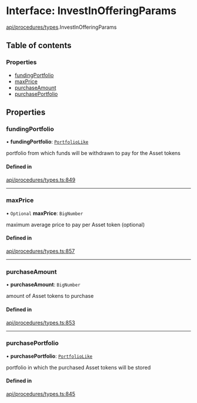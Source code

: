 # Interface: InvestInOfferingParams

[api/procedures/types](../wiki/api.procedures.types).InvestInOfferingParams

## Table of contents

### Properties

- [fundingPortfolio](../wiki/api.procedures.types.InvestInOfferingParams#fundingportfolio)
- [maxPrice](../wiki/api.procedures.types.InvestInOfferingParams#maxprice)
- [purchaseAmount](../wiki/api.procedures.types.InvestInOfferingParams#purchaseamount)
- [purchasePortfolio](../wiki/api.procedures.types.InvestInOfferingParams#purchaseportfolio)

## Properties

### fundingPortfolio

• **fundingPortfolio**: [`PortfolioLike`](../wiki/types#portfoliolike)

portfolio from which funds will be withdrawn to pay for the Asset tokens

#### Defined in

[api/procedures/types.ts:849](https://github.com/PolymeshAssociation/polymesh-sdk/blob/16e8c2ca/src/api/procedures/types.ts#L849)

___

### maxPrice

• `Optional` **maxPrice**: `BigNumber`

maximum average price to pay per Asset token (optional)

#### Defined in

[api/procedures/types.ts:857](https://github.com/PolymeshAssociation/polymesh-sdk/blob/16e8c2ca/src/api/procedures/types.ts#L857)

___

### purchaseAmount

• **purchaseAmount**: `BigNumber`

amount of Asset tokens to purchase

#### Defined in

[api/procedures/types.ts:853](https://github.com/PolymeshAssociation/polymesh-sdk/blob/16e8c2ca/src/api/procedures/types.ts#L853)

___

### purchasePortfolio

• **purchasePortfolio**: [`PortfolioLike`](../wiki/types#portfoliolike)

portfolio in which the purchased Asset tokens will be stored

#### Defined in

[api/procedures/types.ts:845](https://github.com/PolymeshAssociation/polymesh-sdk/blob/16e8c2ca/src/api/procedures/types.ts#L845)
